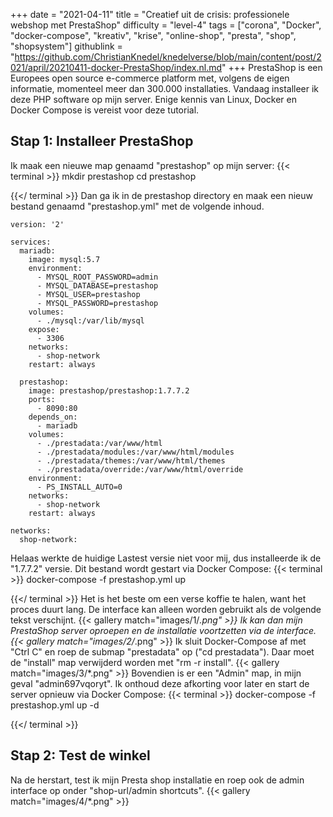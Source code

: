 +++
date = "2021-04-11"
title = "Creatief uit de crisis: professionele webshop met PrestaShop"
difficulty = "level-4"
tags = ["corona", "Docker", "docker-compose", "kreativ", "krise", "online-shop", "presta", "shop", "shopsystem"]
githublink = "https://github.com/ChristianKnedel/knedelverse/blob/main/content/post/2021/april/20210411-docker-PrestaShop/index.nl.md"
+++
PrestaShop is een Europees open source e-commerce platform met, volgens de eigen informatie, momenteel meer dan 300.000 installaties. Vandaag installeer ik deze PHP software op mijn server. Enige kennis van Linux, Docker en Docker Compose is vereist voor deze tutorial.
## Stap 1: Installeer PrestaShop
Ik maak een nieuwe map genaamd "prestashop" op mijn server:
{{< terminal >}}
mkdir prestashop
cd prestashop

{{</ terminal >}}
Dan ga ik in de prestashop directory en maak een nieuw bestand genaamd "prestashop.yml" met de volgende inhoud.
```
version: '2'

services:
  mariadb:
    image: mysql:5.7
    environment:
      - MYSQL_ROOT_PASSWORD=admin
      - MYSQL_DATABASE=prestashop
      - MYSQL_USER=prestashop
      - MYSQL_PASSWORD=prestashop
    volumes:
      - ./mysql:/var/lib/mysql
    expose:
      - 3306
    networks:
      - shop-network
    restart: always

  prestashop:
    image: prestashop/prestashop:1.7.7.2
    ports:
      - 8090:80
    depends_on:
      - mariadb
    volumes:
      - ./prestadata:/var/www/html
      - ./prestadata/modules:/var/www/html/modules
      - ./prestadata/themes:/var/www/html/themes
      - ./prestadata/override:/var/www/html/override
    environment:
      - PS_INSTALL_AUTO=0
    networks:
      - shop-network
    restart: always

networks:
  shop-network:

```
Helaas werkte de huidige Lastest versie niet voor mij, dus installeerde ik de "1.7.7.2" versie. Dit bestand wordt gestart via Docker Compose:
{{< terminal >}}
docker-compose -f prestashop.yml up

{{</ terminal >}}
Het is het beste om een verse koffie te halen, want het proces duurt lang. De interface kan alleen worden gebruikt als de volgende tekst verschijnt.
{{< gallery match="images/1/*.png" >}}
Ik kan dan mijn PrestaShop server oproepen en de installatie voortzetten via de interface.
{{< gallery match="images/2/*.png" >}}
Ik sluit Docker-Compose af met "Ctrl C" en roep de submap "prestadata" op ("cd prestadata"). Daar moet de "install" map verwijderd worden met "rm -r install".
{{< gallery match="images/3/*.png" >}}
Bovendien is er een "Admin" map, in mijn geval "admin697vqoryt". Ik onthoud deze afkorting voor later en start de server opnieuw via Docker Compose:
{{< terminal >}}
docker-compose -f prestashop.yml up -d

{{</ terminal >}}

## Stap 2: Test de winkel
Na de herstart, test ik mijn Presta shop installatie en roep ook de admin interface op onder "shop-url/admin shortcuts".
{{< gallery match="images/4/*.png" >}}